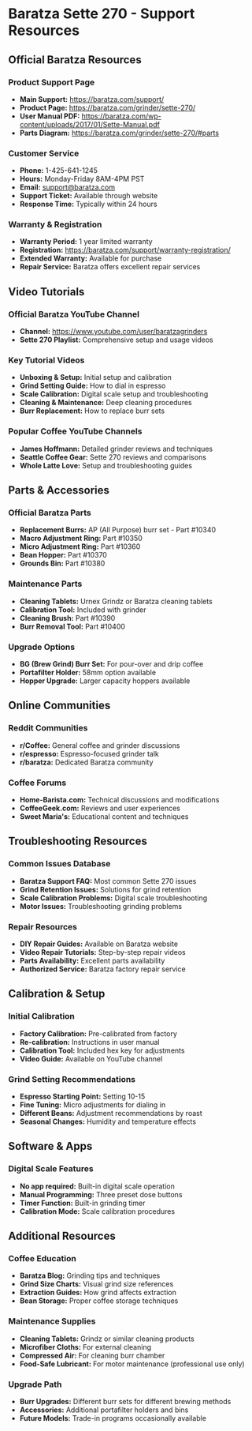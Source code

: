 # Baratza Sette 270 - Support Resources

## Official Baratza Resources

### Product Support Page
- **Main Support:** https://baratza.com/support/
- **Product Page:** https://baratza.com/grinder/sette-270/
- **User Manual PDF:** https://baratza.com/wp-content/uploads/2017/01/Sette-Manual.pdf
- **Parts Diagram:** https://baratza.com/grinder/sette-270/#parts

### Customer Service
- **Phone:** 1-425-641-1245
- **Hours:** Monday-Friday 8AM-4PM PST
- **Email:** support@baratza.com
- **Support Ticket:** Available through website
- **Response Time:** Typically within 24 hours

### Warranty & Registration
- **Warranty Period:** 1 year limited warranty
- **Registration:** https://baratza.com/support/warranty-registration/
- **Extended Warranty:** Available for purchase
- **Repair Service:** Baratza offers excellent repair services

## Video Tutorials

### Official Baratza YouTube Channel
- **Channel:** https://www.youtube.com/user/baratzagrinders
- **Sette 270 Playlist:** Comprehensive setup and usage videos

### Key Tutorial Videos
- **Unboxing & Setup:** Initial setup and calibration
- **Grind Setting Guide:** How to dial in espresso
- **Scale Calibration:** Digital scale setup and troubleshooting
- **Cleaning & Maintenance:** Deep cleaning procedures
- **Burr Replacement:** How to replace burr sets

### Popular Coffee YouTube Channels
- **James Hoffmann:** Detailed grinder reviews and techniques
- **Seattle Coffee Gear:** Sette 270 reviews and comparisons
- **Whole Latte Love:** Setup and troubleshooting guides

## Parts & Accessories

### Official Baratza Parts
- **Replacement Burrs:** AP (All Purpose) burr set - Part #10340
- **Macro Adjustment Ring:** Part #10350
- **Micro Adjustment Ring:** Part #10360
- **Bean Hopper:** Part #10370
- **Grounds Bin:** Part #10380

### Maintenance Parts
- **Cleaning Tablets:** Urnex Grindz or Baratza cleaning tablets
- **Calibration Tool:** Included with grinder
- **Cleaning Brush:** Part #10390
- **Burr Removal Tool:** Part #10400

### Upgrade Options
- **BG (Brew Grind) Burr Set:** For pour-over and drip coffee
- **Portafilter Holder:** 58mm option available
- **Hopper Upgrade:** Larger capacity hoppers available

## Online Communities

### Reddit Communities
- **r/Coffee:** General coffee and grinder discussions
- **r/espresso:** Espresso-focused grinder talk
- **r/baratza:** Dedicated Baratza community

### Coffee Forums
- **Home-Barista.com:** Technical discussions and modifications
- **CoffeeGeek.com:** Reviews and user experiences
- **Sweet Maria's:** Educational content and techniques

## Troubleshooting Resources

### Common Issues Database
- **Baratza Support FAQ:** Most common Sette 270 issues
- **Grind Retention Issues:** Solutions for grind retention
- **Scale Calibration Problems:** Digital scale troubleshooting
- **Motor Issues:** Troubleshooting grinding problems

### Repair Resources
- **DIY Repair Guides:** Available on Baratza website
- **Video Repair Tutorials:** Step-by-step repair videos
- **Parts Availability:** Excellent parts availability
- **Authorized Service:** Baratza factory repair service

## Calibration & Setup

### Initial Calibration
- **Factory Calibration:** Pre-calibrated from factory
- **Re-calibration:** Instructions in user manual
- **Calibration Tool:** Included hex key for adjustments
- **Video Guide:** Available on YouTube channel

### Grind Setting Recommendations
- **Espresso Starting Point:** Setting 10-15
- **Fine Tuning:** Micro adjustments for dialing in
- **Different Beans:** Adjustment recommendations by roast
- **Seasonal Changes:** Humidity and temperature effects

## Software & Apps

### Digital Scale Features
- **No app required:** Built-in digital scale operation
- **Manual Programming:** Three preset dose buttons
- **Timer Function:** Built-in grinding timer
- **Calibration Mode:** Scale calibration procedures

## Additional Resources

### Coffee Education
- **Baratza Blog:** Grinding tips and techniques
- **Grind Size Charts:** Visual grind size references
- **Extraction Guides:** How grind affects extraction
- **Bean Storage:** Proper coffee storage techniques

### Maintenance Supplies
- **Cleaning Tablets:** Grindz or similar cleaning products
- **Microfiber Cloths:** For external cleaning
- **Compressed Air:** For cleaning burr chamber
- **Food-Safe Lubricant:** For motor maintenance (professional use only)

### Upgrade Path
- **Burr Upgrades:** Different burr sets for different brewing methods
- **Accessories:** Additional portafilter holders and bins
- **Future Models:** Trade-in programs occasionally available
